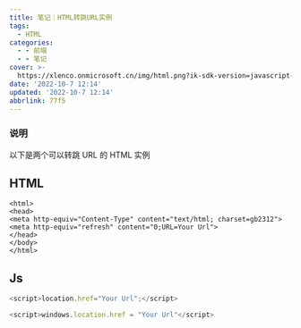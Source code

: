 ```yaml
---
title: 笔记｜HTML转跳URL实例
tags:
  - HTML
categories:
  - - 前端
  - - 笔记
cover: >-
  https://xlenco.onmicrosoft.cn/img/html.png?ik-sdk-version=javascript-1.4.3&updatedAt=1665115851748
date: '2022-10-7 12:14'
updated: '2022-10-7 12:14'
abbrlink: 77f5
---
```


### 说明

以下是两个可以转跳 URL 的 HTML 实例

## HTML

```
<html>
<head>
<meta http-equiv="Content-Type" content="text/html; charset=gb2312">
<meta http-equiv="refresh" content="0;URL=Your Url">
</head>
</body>
</html>
```

## Js

```javascript
<script>location.href="Your Url";</script>
```

```javascript
<script>windows.location.href = "Your Url"</script>
```
